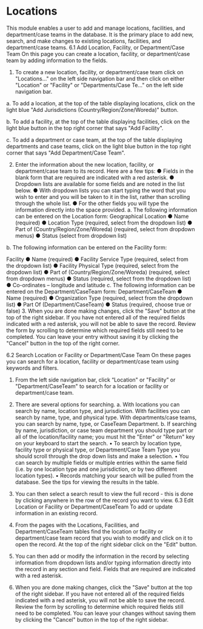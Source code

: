 # Locations

This module enables a user to add and manage locations, facilities, and department/case teams in the database. It is the primary place to add new, search, and make changes to existing locations, facilities, and department/case teams.
6.1 Add Location, Facility, or Department/Case Team
On this page you can create a location, facility, or department/case team by adding information to the fields.

1. To create a new location, facility, or department/case team click on "Locations..." on the left side navigation bar and then click on either "Location" or "Facility" or "Departments/Case Te..." on the left side navigation bar.

a. To add a location, at the top of the table displaying locations, click on the light blue "Add Jurisdictions (Country/Region/Zone/Woreda)" button.

b. To add a facility, at the top of the table displaying facilities, click on the light blue button in the top right corner that says "Add Facility".

c. To add a department or case team, at the top of the table displaying departments and case teams, click on the light blue button in the top right corner that says "Add Department/Case Team".

2. Enter the information about the new location, facility, or department/case team to its record. Here are a few tips:
● Fields in the blank form that are required are indicated with a red asterisk.
● Dropdown lists are available for some fields and are noted in the list below.
● With dropdown lists you can start typing the word that you wish to enter and you will be taken to it in the list, rather than scrolling through the whole list.
● For the other fields you will type the information directly into the space provided.
a. The following information can be entered on the Location form:
Geographical Location
● Name (required)
● Location Type (required, select from the dropdown list)
● Part of (Country/Region/Zone/Woreda) (required, select from dropdown menus)
● Status (select from dropdown list)

b. The following information can be entered on the Facility form:

Facility
● Name (required)
● Facility Service Type (required, select from the dropdown list)
● Facility Physical Type (required, select from the dropdown list)
● Part of (Country/Region/Zone/Woreda) (required, select from dropdown menus)
● Status (required, select from the dropdown list)
● Co-ordinates – longitude and latitude
c. The following information can be entered on the Department/CaseTeam form:
Department/CaseTeam
● Name (required)
● Organization Type (required, select from the dropdown list)
● Part Of (Department/CaseTeam)
● Status (required, choose true or false)
3. When you are done making changes, click the "Save" button at the top of the right sidebar. If you have not entered all of the required fields indicated with a red asterisk, you will not be able to save the record. Review the form by scrolling to determine which required fields still need to be completed. You can leave your entry without saving it by clicking the "Cancel" button in the top of the right corner.

6.2 Search Location or Facility or Department/Case Team
On these pages you can search for a location, facility or department/case team using keywords and filters.

1. From the left side navigation bar, click “Location" or "Facility” or "Department/CaseTeam" to search for a location or facility or department/case team.
2. There are several options for searching.
a. With locations you can search by name, location type, and jurisdiction. With facilities you can search by name, type, and physical type. With departments/case teams, you can search by name, type, or CaseTeam Department.
b. If searching by name, jurisdiction, or case team department you should type part or all of the location/facility name; you must hit the "Enter" or "Return" key on your keyboard to start the search.
• To search by location type, facility type or physical type, or Department/Case Team Type you should scroll through the drop down lists and make a selection.
• You can search by multiple fields or multiple entries within the same field (i.e. by one location type and one jurisdiction, or by two different location types).
• Records matching your search will be pulled from the database. See the tips for viewing the results in the table.
3. You can then select a search result to view the full record - this is done by clicking anywhere in the row of the record you want to view.
6.3 Edit Location or Facility or Department/CaseTeam
To add or update information in an existing record.
1. From the pages with the Locations, Facilities, and Department/CaseTeam tables find the location or facility or department/case team record that you wish to modify and click on it to open the record. At the top of the right sidebar click on the "Edit" button.

2. You can then add or modify the information in the record by selecting information from dropdown lists and/or typing information directly into the record in any section and field. Fields that are required are indicated with a red asterisk.
3. When you are done making changes, click the "Save" button at the top of the right sidebar. If you have not entered all of the required fields indicated with a red asterisk, you will not be able to save the record. Review the form by scrolling to determine which required fields still need to be completed. You can leave your changes without saving them by clicking the "Cancel" button in the top of the right sidebar.
